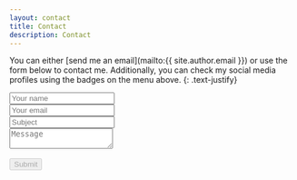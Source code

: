 ```yaml
---
layout: contact
title: Contact
description: Contact
---
```


You can either [send me an email](mailto:{{ site.author.email }}) or use the form below to contact me. Additionally, you can check my social media profiles using the badges on the menu above.
{: .text-justify}

<form name="gform" id="gform" enctype="text/plain" action="https://docs.google.com/forms/d/e/1FAIpQLSd0lJ-zLQWgloEF2uprhcq3wyC_VAZdcUOnKPZIjtL5GL8WaQ/formResponse?" target="hidden_iframe" onsubmit="submitted=true;">
    <input type="text" name="entry.1618971472" id="entry.1618971472" placeholder="Your name" class="contact-input" required>
  <br>
    <input type="email" name="entry.533857662" id="entry.533857662" placeholder="Your email" class="contact-input" required>
  <br>
    <input type="text" name="entry.2103130039" id="entry.2103130039" placeholder="Subject" class="contact-input" required>
  <br>
    <textarea name="message" name="entry.372610863" id="entry.372610863" placeholder="Message" class="contact-message" required></textarea>
  <div id ="captcha"></div>
  <br>
  <input type="submit" id="submit" value="Submit"  disabled="disabled">
</form>
<iframe name="hidden_iframe" id="hidden_iframe" style="display:none;" onload="if(submitted) { alertAndRedirect() }"></iframe>